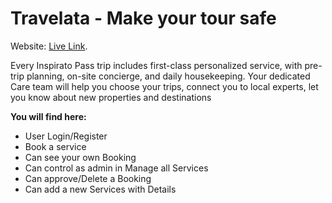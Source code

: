 # Travelata - Make your tour safe

Website: [Live Link](https://travelata-5c417.web.app/).

Every Inspirato Pass trip includes first-class personalized service, with pre-trip planning, on-site concierge, and daily housekeeping. Your dedicated Care team will help you choose your trips, connect you to local experts, let you know about new properties and destinations

**You will find here:**

- User Login/Register
- Book a service
- Can see your own Booking
- Can control as admin in Manage all Services
- Can approve/Delete a Booking
- Can add a new Services with Details

